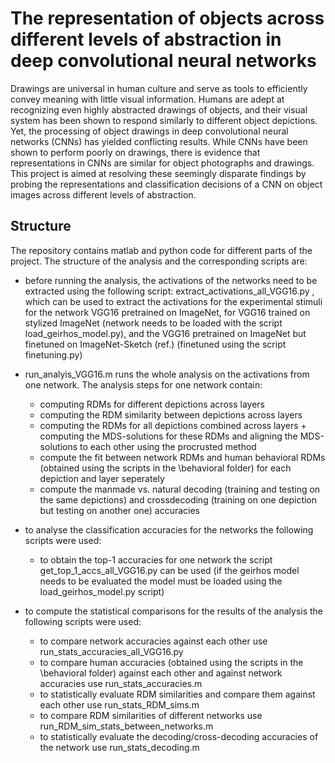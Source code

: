 # The representation of objects across different levels of abstraction in deep convolutional neural networks 

Drawings are universal in human culture and serve as tools to efficiently convey meaning with little visual information. Humans are adept at recognizing even highly abstracted drawings of objects, and their visual system has been shown to respond similarly to different object depictions. Yet, the processing of object drawings in deep convolutional neural networks (CNNs) has yielded conflicting results. While CNNs have been shown to perform poorly on drawings, there is evidence that representations in CNNs are similar for object photographs and drawings. This project is aimed at resolving these seemingly disparate findings by probing the representations and classification decisions of a CNN on object images across different levels of abstraction. 

## Structure 

The repository contains matlab and python code for different parts of the project. The structure of the analysis and the corresponding scripts are: 

- before running the analysis, the activations of the networks need to be extracted using the following script: extract_activations_all_VGG16.py , which can be used to extract the activations for the experimental stimuli for the network VGG16 pretrained on ImageNet, for VGG16 trained on stylized ImageNet (network needs to be loaded with the script load_geirhos_model.py), and the VGG16 pretrained on ImageNet but finetuned on ImageNet-Sketch (ref.) (finetuned using the script finetuning.py) 
- run_analyis_VGG16.m runs the whole analysis on the activations from one network. The analysis steps for one network contain: 
  - computing RDMs for different depictions across layers
  - computing the RDM similarity between depictions across layers 
  - computing the RDMs for all depictions combined across layers + computing the MDS-solutions for these RDMs and aligning the MDS-solutions to each other using the procrusted     method
  - compute the fit between network RDMs and human behavioral RDMs (obtained using the scripts in the \behavioral folder) for each depiction and layer seperately 
  - compute the manmade vs. natural decoding (training and testing on the same depictions) and crossdecoding (training on one depiction but testing on another one) accuracies
 
 - to analyse the classification accuracies for the networks the following scripts were used: 
    - to obtain the top-1 accuracies for one network the script get_top_1_accs_all_VGG16.py can be used (if the geirhos model needs to be evaluated the model must be loaded using the load_geirhos_model.py script) 
    
 - to compute the statistical comparisons for the results of the analysis the following scripts were used:
    - to compare network accuracies against each other use run_stats_accuracies_all_VGG16.py 
    - to compare human accuracies (obtained using the scripts in the \behavioral folder) against each other and against network accuracies use run_stats_accuracies.m
    - to statistically evaluate RDM similarities and compare them against each other use run_stats_RDM_sims.m
    - to compare RDM similarities of different networks use run_RDM_sim_stats_between_networks.m 
    - to statistically evaluate the decoding/cross-decoding accuracies of the network use run_stats_decoding.m 

